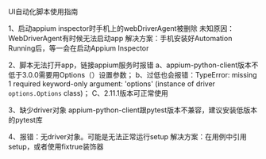 UI自动化脚本使用指南

1、启动appium inspector时手机上的webDriverAgent被删除
未知原因：WebDriverAgent有时候无法启动app
解决方案：手机安装好Automation Running后，等一会在启动Appium Inspector

2、脚本无法打开app，链接appium服务时报错
a、appium-python-client版本不低于3.0.0需要用Options（）设置参数；
b、过低也会报错：TypeError: missing 1 required keyword-only argument: 'options' (instance of driver `options.Options` class)；
C、2.11.1版本可正常使用

3、缺少driver对象
appium-python-client跟pytest版本不兼容，建议安装低版本的pytest库

4、报错：无driver对象。可能是无法正常运行setup
解决方案：在用例中引用setup，或者使用fixtrue装饰器
